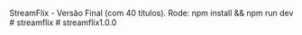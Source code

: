 StreamFlix - Versão Final (com 40 títulos). Rode: npm install && npm run dev
#   s t r e a m f l i x 
 
 #   s t r e a m f l i x 1 . 0 . 0  
 